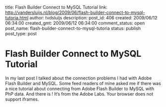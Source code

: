 title: Flash Builder Connect to MySQL Tutorial
link: http://vandersluijs.nl/blog/2009/06/flash-builder-connect-to-mysql-tutoria.html
author: tvdsluijs
description: 
post_id: 406
created: 2009/06/12 06:34:00
created_gmt: 2009/06/12 06:34:00
comment_status: open
post_name: flash-builder-connect-to-mysql-tutoria
status: publish
post_type: post

# Flash Builder Connect to MySQL Tutorial

In my last post I talked about the connection problems I had with Adobe Flash Builder and MySQL. Some feed readers of mine asked me if there was a nice tutorial about connecting from Adobe Flash Builder to MySQL with PhP data. And there is !  It’s from the Adobe Labs. Your browser does not support iframes.